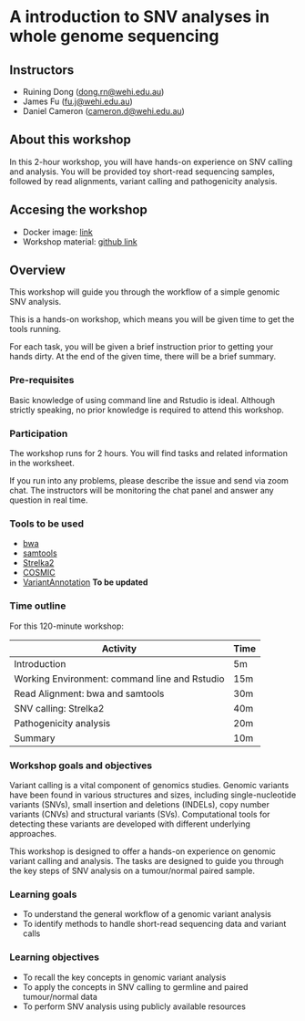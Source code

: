 # A introduction to SNV analyses in whole genome sequencing

## Instructors
- Ruining Dong (dong.rn@wehi.edu.au)
- James Fu (fu.j@wehi.edu.au)
- Daniel Cameron (cameron.d@wehi.edu.au)

## About this workshop
In this 2-hour workshop, you will have hands-on experience on SNV calling and 
analysis. You will be provided toy short-read sequencing samples, followed by 
read alignments, variant calling and pathogenicity analysis.

## Accesing the workshop
- Docker image: [link]()
- Workshop material: [github link]()

## Overview
This workshop will guide you through the workflow of a simple genomic SNV analysis.

This is a hands-on workshop, which means you will be given time to get the tools running. 

For each task, you will be given a brief instruction prior to getting your hands dirty. At the end of the given time, there will be a brief summary.

### Pre-requisites

Basic knowledge of using command line and Rstudio is ideal. Although strictly speaking, no prior knowledge is required to attend this workshop.

### Participation

The workshop runs for 2 hours. You will find tasks and related information in the worksheet.

If you run into any problems, please describe the issue and send via zoom chat. The instructors will be monitoring the chat panel and answer any question in real time.

### Tools to be used

* [bwa](http://bio-bwa.sourceforge.net/bwa.shtml)
* [samtools](http://www.htslib.org/doc/samtools.html)
* [Strelka2](https://github.com/Illumina/strelka)
* [COSMIC](https://cancer.sanger.ac.uk/cosmic)
* [VariantAnnotation]()
**To be updated**

### Time outline

For this 120-minute workshop:

| Activity                                               | Time |
|--------------------------------------------------------|------|
| Introduction                                           |  5m  |
| Working Environment: command line and Rstudio          | 15m  |
| Read Alignment: bwa and samtools                       | 30m  |
| SNV calling: Strelka2                                  | 40m  |
| Pathogenicity analysis                                 | 20m  |
| Summary                                                | 10m  |

### Workshop goals and objectives

Variant calling is a vital component of genomics studies. Genomic variants have been found in various structures and sizes, including single-nucleotide variants (SNVs), small insertion and deletions (INDELs), copy number variants (CNVs) and structural variants (SVs). Computational tools for detecting these variants are developed with different underlying approaches.

This workshop is designed to offer a hands-on experience on genomic variant calling and analysis. The tasks are designed to guide you through the key steps of SNV analysis on a tumour/normal paired sample.  

### Learning goals

* To understand the general workflow of a genomic variant analysis
* To identify methods to handle short-read sequencing data and variant calls

### Learning objectives

* To recall the key concepts in genomic variant analysis
* To apply the concepts in SNV calling to germline and paired tumour/normal data
* To perform SNV analysis using publicly available resources



